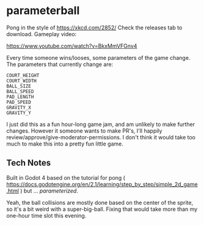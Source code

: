 # parameterball
Pong in the style of https://xkcd.com/2852/ 
Check the releases tab to download. Gameplay video:

https://www.youtube.com/watch?v=BkxMmVFGnv4

Every time someone wins/looses, some parameters of the game change. The parameters that currently change are:
```
COURT_HEIGHT
COURT_WIDTH
BALL_SIZE
BALL_SPEED
PAD_LENGTH
PAD_SPEED
GRAVITY_X
GRAVITY_Y
```

I just did this as a fun hour-long game jam, and am unlikely to make further changes. However it someone wants to make PR's, I'll happily review/approve/give-moderator-permissions. I don't think it would take too much to make this into a pretty fun little game. 


## Tech Notes
Built in Godot 4 based on the tutorial for pong ( https://docs.godotengine.org/en/2.1/learning/step_by_step/simple_2d_game.html ) but ... *parameterized*. 

Yeah, the ball collisions are mostly done based on the center of the sprite, so it's a bit weird with a super-big-ball. Fixing that would take more than my one-hour time slot this evening.
